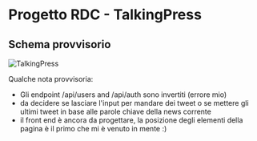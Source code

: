 <h1> Progetto RDC - TalkingPress </h1>
<h2>Schema provvisorio</h2>

![TalkingPress](https://user-images.githubusercontent.com/57904745/116112103-8bd2b500-a6b7-11eb-97df-9f12b24fe18a.png)


<p>
  Qualche nota provvisoria:
  <ul>
    <li> Gli endpoint /api/users and /api/auth sono invertiti (errore mio) </li>
    <li> da decidere se lasciare l'input per mandare dei tweet o se mettere gli ultimi tweet in base alle parole chiave della news corrente </li>
    <li> il front end è ancora da progettare, la posizione degli elementi della pagina è il primo che mi è venuto in mente :) </li>
  </ul>
</p>

